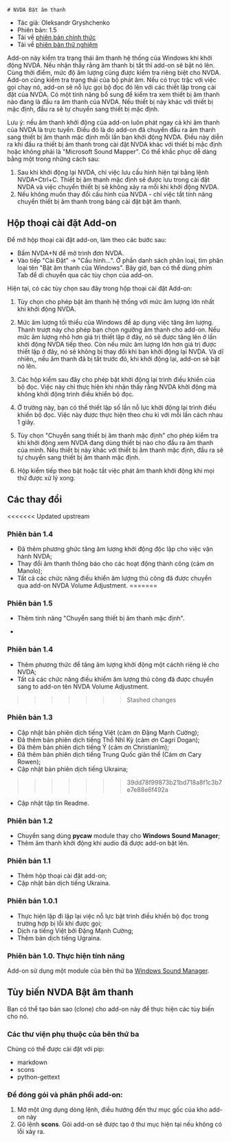 ﻿    # NVDA Bật âm thanh

* Tác giả: Oleksandr Gryshchenko
* Phiên bản: 1.5
* Tải về [phiên bản chính thức][1]
* Tải về [phiên bản thử nghiệm][2]

Add-on này kiểm tra trạng thái âm thanh hệ thống của Windows khi khởi động NVDA. Nếu nhận thấy rằng âm thanh bị tắt thì add-on sẽ  bật nó lên.
Cùng thời điểm, mức độ âm lượng cũng được kiểm tra riêng biệt cho NVDA.
Add-on cũng kiểm tra trạng thái của bộ phát âm. Nếu có trục trặc với việc gọi chạy nó, add-on sẽ nỗ lực gọi bộ đọc đó lên với các thiết lập trong cài đặt của NVDA.
Có một tính năng bổ sung để kiểm tra xem thiết bị âm thanh nào đang là đầu ra âm thanh của NVDA. Nếu thiết bị này khác với thiết bị mặc định, đầu ra sẽ tự chuyển sang thiết bị mặc định.

Lưu ý: nếu âm thanh khởi động của add-on luôn phát ngay cả khi âm thanh của NVDA là trực tuyến. Điều đó là do add-on đã chuyển đầu ra âm thanh sang thiết bị âm thanh mặc định mỗi lần bạn khởi động NVDA.
Điều này diễn ra khi đầu ra thiết bị âm thanh trong cài đặt NVDA khác với thiết bị mặc định hoặc không phải là "Microsoft Sound Mapper".
Có thể khắc phục dễ dàng bằng một trong những cách sau:
1. Sau khi khởi động lại NVDA, chỉ việc lưu cấu hình hiện tại bằng lệnh NVDA+Ctrl+C. Thiết bị âm thanh mặc định sẽ được lưu trong cài đặt NVDA  và việc chuyển thiết bị sẽ không xảy ra mỗi khi khởi động NVDA.
2. Nếu không muốn thay đổi cấu hình của NVDA - chỉ việc tắt  tính năng chuyển thiết bị âm thanh trong bảng cài đặt bật âm thanh.

## Hộp thoại cài đặt Add-on
Để mở hộp thoại cài đặt add-on, làm theo các bước sau:
* Bấm NVDA+N để mở trình đơn NVDA.
* Vào tiếp "Cài Đặt" -> "Cấu hình...". Ở phần danh sách phân loại, tìm phân loại tên "Bật âm thanh của Windows".
Bây giờ, bạn có thể dùng phím Tab để di chuyển qua các tùy chọn của add-on.

Hiện tại, có các tùy chọn sau đây trong hộp thoại cài đặt Add-on:
1. Tùy chọn cho phép bật âm thanh hệ thống với mức âm lượng lớn nhất khi khởi động NVDA.
2. Mức âm lượng tối thiểu của Windows để áp dụng việc tăng âm lượng. Thanh trượt này cho phép bạn chọn ngưỡng âm thanh cho  add-on.
Nếu mức âm lượng nhỏ hơn giá trị thiết lập ở đây, nó sẽ được tăng lên ở lần khởi động NVDA tiếp theo.
Còn nếu mức âm lượng lớn hơn giá trị được thiết lập ở đây, nó sẽ không bị thay đổi khi bạn khởi động lại NVDA.
Và dĩ nhiên,, nếu âm thanh đã bị tắt trước đó, khi khởi động lại, add-on sẽ bật nó lên.

3. Các hộp kiểm sau đây cho phép bật khởi động lại trình điều khiển của bộ đọc.
Việc này chỉ thực hiện khi nhận thấy rằng NVDA khởi động mà không khởi động trình điều khiển bộ đọc.

4. Ở trường này, bạn có thể thiết lập số lần  nỗ lực khởi động lại trình điều khiển bộ đọc. Việc này được thực hiện theo chu kì với mỗi lần cách nhau 1 giây.

5. Tùy chọn "Chuyển sang thiết bị âm thanh mặc định" cho phép kiểm tra khi khởi động xem NVDA đang dùng thiết bị nào cho đầu ra âm thanh của mình. Nếu thiết bị này khác với thiết bị âm thanh mặc định, đầu ra sẽ tự chuyển sang thiết bị âm thanh mặc định.
6. Hộp kiểm tiếp theo bật hoặc tắt việc phát âm thanh khởi động khi mọi thứ được xử lý xong.

## Các thay đổi

<<<<<<< Updated upstream
 ### Phiên bản 1.4
* Đã thêm phương ghức tăng âm lượng khởi động độc lập cho việc vận hành NVDA;
* Thay đổi âm thanh thông báo cho các hoạt động thành công (cảm ơn Manolo);
* Tất cả các chức năng điều khiển âm lượng thủ công đã được chuyển qua add-on NVDA Volume Adjustment.
=======
### Phiên bản 1.5
* Thêm tính năng "Chuyển sang thiết bị âm thanh mặc định".
+
### Phiên bản 1.4
* Thêm phương thức để tăng âm lượng khởi động một cáchh  riêng lẽ cho NVDA;
* Tất cả các chức năng  điều khiểm âm lượng thủ công đã được chuyển sang to add-on tên NVDA Volume Adjustment.
>>>>>>> Stashed changes

### Phiên bản 1.3
* Cập nhật bản phiên dịch tiếng Việt (cảm ơn Đặng Mạnh Cường);
* Đã thêm bản phiên dịch tiếng Thổ Nhĩ Kỳ (cảm ơn Cagri Dogan);
* Đã thêm bản phiên dịch tiếng Ý (cảm ơn Christianlm); 
* Đã thêm bản phiên dịch tiếng Trung Quốc giản thể (Cảm ơn Cary Rowen); 
* Cập nhật bản phiên dịch tiếng Ukraina;
>>>>>>> 39dd78f99873b21bd718a8f1c3b7e7e88e6f492a
* Cập nhật tập tin Readme.

### Phiên bản 1.2
* Chuyển sang dùng **pycaw** module thay cho **Windows Sound Manager**;
* Thêm âm thanh khởi động khi audio đã được add-on bật lên.

### Phiên bản 1.1
* Thêm hộp thoại cài đặt add-on;
* Cập nhật bản dịch tiếng Ukraina.

### Phiên bản 1.0.1
* Thực hiện lặp đi lặp lại việc nỗ lực bật trình điều khiển bộ đọc trong trường hợp bị lỗi khi được gọi;
* Dịch ra tiếng Việt bởi Đặng Mạnh Cường;
* Thêm bản dịch tiếng Ugraina.

### Phiên bản 1.0. Thực hiện tính năng
Add-on sử dụng một module của bên thứ ba [Windows Sound Manager][2].

## Tùy biến NVDA Bật âm thanh
Bạn có thể tạo bản sao (clone) cho add-on này để thực hiện các tùy biến cho nó.

### Các thư viện phụ thuộc của bên thứ ba
Chúng có thể được cài đặt với pip:
- markdown
- scons
- python-gettext

### Để đóng gói và phân phối add-on:
1. Mở một ứng dụng dòng lệnh, điều hướng đến thư mục gốc của kho add-on này
2. Gõ lệnh **scons**. Gói add-on sẽ được tạo ở thư mục hiện tại nếu không có lỗi xảy ra.

[1]: https://github.com/grisov/Unmute/releases/download/v1.2/unmute-1.2.nvda-addon
[2]: https://github.com/grisov/Unmute/releases/download/v1.2/unmute-1.2.nvda-addon
